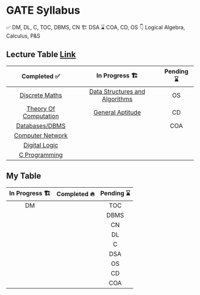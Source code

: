 # GATE Syllabus

:white_check_mark:  DM, DL, C, TOC, DBMS, CN
:building_construction: DSA
:hourglass:     COA, CD, OS
:point_down:    Logical Algebra, Calculus, P&S

## Lecture Table [Link](https://linktr.ee/amitkhurana.gatecse 'Amit Khurana')

|Completed :white_check_mark:           |In Progress  :building_construction:           |Pending    :hourglass: |
| :------------------------------------:| :--------------------------------------------:|:---------------------:|
|[Discrete Maths][DM_YT_LINK]           |[Data Structures and Algorithms][DSA_YT_LINK]  |OS
|[Theory Of Computation][TOC_YT_LINK]   |[General Aptitude][GA_YT_LINK]                 |CD
|[Databases/DBMS][DBMS_YT_LINK]         |                                               |COA
|[Computer Network][CN_YT_LINK]
|[Digital Logic][DL_YT_LINK]
|[C Programming][C_YT_LINK]

## My Table

|In Progress :building_construction: |Completed :fire:  | Pending     :hourglass: |
|:----------:|:---------:|:--------:|
|    DM      |           |    TOC   |
|            |           |    DBMS  |
|            |           |    CN    |
|            |           |    DL    |
|            |           |    C     |
|            |           |    DSA   |
|            |           |    OS    |
|            |           |    CD    |
|            |           |    COA   |

[DM_YT_LINK]:      https://www.youtube.com/watch?v=bfAYYLamQPQ&list=PLC36xJgs4dxEYmhzVBW7nBdftFZ4xmiF1
[TOC_YT_LINK]:     https://www.youtube.com/watch?v=5Hp0jrSkbGE&list=PLC36xJgs4dxGvebewU4z2CZYo-8nB93E7
[DBMS_YT_LINK]:    https://www.youtube.com/watch?v=k7Y5SibZhqw&list=PLC36xJgs4dxGcz7nZaxGxxmbJrcgDXhFk
[CN_YT_LINK]:      https://www.youtube.com/watch?v=H4ystojVBak&list=PLC36xJgs4dxHT-TxTy3U1slr5RaBJGaLd
[DL_YT_LINK]:      https://www.youtube.com/watch?v=elqrlY0L0ds&list=PLC36xJgs4dxEErKQZ7xFxat8oh4OepU34
[C_YT_LINK]:       https://www.youtube.com/watch?v=U9dv2wvZ2UI&list=PLC36xJgs4dxG-IqARhc23jYTDMYt7yvZP
[DSA_YT_LINK]:     https://www.youtube.com/watch?v=dBe1EnUpBaA&list=PLC36xJgs4dxFCQVvjMrrjcY3XrcMm2GHy
[GA_YT_LINK]:      https://www.youtube.com/watch?v=p1ux1j0bRWA&list=PLC36xJgs4dxE43Au1FGRQvwHTr7NbgDCS
